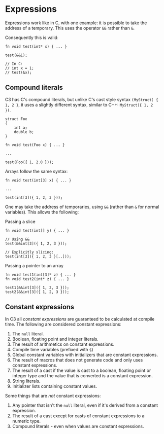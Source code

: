 # Expressions

Expressions work like in C, with one example: it is possible to take the address of a temporary. This uses the operator `&&` rather than `&`.

Consequently this is valid:

```
fn void test(int* x) { ... }

test(&&1);

// In C:
// int x = 1;
// test(&x);
```

## Compound literals

C3 has C's compound literals, but unlike C's cast style syntax `(MyStruct) { 1, 2 }`, it uses a slightly different syntax, similar to C++: `MyStruct({ 1, 2 })`.

```
struct Foo
{
    int a;
    double b;
}

fn void test(Foo x) { ... }

... 

test(Foo({ 1, 2.0 }));
```

Arrays follow the same syntax:

```
fn void test(int[3] x) { ... }

...

test(int[3]({ 1, 2, 3 }));
```

One may take the address of temporaries, using `&&` (rather than `&` for normal variables). This allows the following:

Passing a slice
```
fn void test(int[] y) { ... }

// Using &&
test(&&int[3]({ 1, 2, 3 }));

// Explicitly slicing:
test(int[3]({ 1, 2, 3 }[..]));
```

Passing a pointer to an array
```
fn void test1(int[3]* z) { ... }
fn void test2(int* z) { ... }

test1(&&int[3]({ 1, 2, 3 }));
test2(&&int[3]({ 1, 2, 3 }));
```

## Constant expressions

In C3 all _constant expressions_ are guaranteed to be calculated at compile time. The following are considered constant expressions:

1. The `null` literal.
2. Boolean, floating point and integer literals.
3. The result of arithmetics on constant expressions.
4. Compile time variables (prefixed with `$`)
5. Global constant variables with initializers that are constant expressions.
6. The result of macros that does not generate code and only uses constant expressions.
7. The result of a cast if the value is cast to a boolean, floating point or integer type and the value that is converted is a constant expression.
8. String literals.
9. Initializer lists containing constant values.

Some things that are *not* constant expressions:

1. Any pointer that isn't the `null` literal, even if it's derived from a constant expression.
2. The result of a cast except for casts of constant expressions to a numeric type.
3. Compound literals - even when values are constant expressions.
